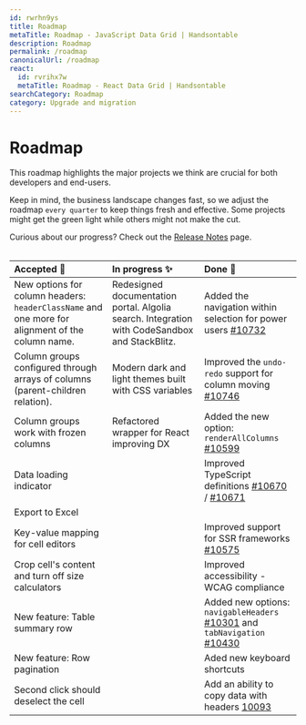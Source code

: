 ```yaml
---
id: rwrhn9ys
title: Roadmap
metaTitle: Roadmap - JavaScript Data Grid | Handsontable
description: Roadmap
permalink: /roadmap
canonicalUrl: /roadmap
react:
  id: rvrihx7w
  metaTitle: Roadmap - React Data Grid | Handsontable
searchCategory: Roadmap
category: Upgrade and migration
---
```


# Roadmap

This roadmap highlights the major projects we think are crucial for both developers and end-users. 

Keep in mind, the business landscape changes fast, so we adjust the roadmap `every quarter` to keep things fresh and effective. Some projects might get the green light while others might not make the cut.

Curious about our progress? Check out the [Release Notes](@/guides/upgrade-and-migration/release-notes/release-notes.md) page.
<br><br>

| Accepted 🎯 | In progress ✨ | Done 🏁 |
|:---|:---|:---|
| New options for column headers: `headerClassName` and one more for alignment of the column name. | Redesigned documentation portal. Algolia search. Integration with CodeSandbox and StackBlitz. | Added the navigation within selection for power users [#10732](https://github.com/handsontable/handsontable/pull/10732) |
| Column groups configured through arrays of columns (parent-children relation). | Modern dark and light themes built with CSS variables | Improved the `undo-redo` support for column moving [#10746](https://github.com/handsontable/handsontable/pull/10746) |
| Column groups work with frozen columns | Refactored wrapper for React improving DX | Added the new option: `renderAllColumns` [#10599](https://github.com/handsontable/handsontable/pull/10599) |
| Data loading indicator |  | Improved TypeScript definitions [#10670](https://github.com/handsontable/handsontable/pull/10670) / [#10671](https://github.com/handsontable/handsontable/pull/10671) |
| Export to Excel |  |  |
| Key-value mapping for cell editors |  | Improved support for SSR frameworks [#10575](https://github.com/handsontable/handsontable/pull/10575) |
| Crop cell's content and turn off size calculators |  | Improved accessibility - WCAG compliance |
| New feature: Table summary row |  | Added new options: `navigableHeaders` [#10301](https://github.com/handsontable/handsontable/pull/10301) and `tabNavigation` [#10430](https://github.com/handsontable/handsontable/pull/10430) |
| New feature: Row pagination |  | Aded new keyboard shortcuts |
| Second click should deselect the cell |  | Add an ability to copy data with headers [10093](https://github.com/handsontable/handsontable/pull/10093) |